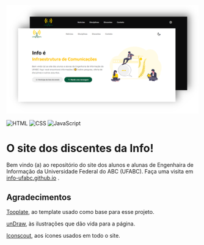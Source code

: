 <img src="screenshot.png"/>

![HTML](https://img.shields.io/badge/Made_with-HTML-e44b23) ![CSS](https://img.shields.io/badge/Made_with-CSS-563d7c) ![JavaScript](https://img.shields.io/badge/Made_with-JS-f1e05a)

# O site dos discentes da Info!

Bem vindo (a) ao repositório do site dos alunos e alunas de Engenhaira de Informação da Universidade Federal do ABC (UFABC). Faça uma visita em [info-ufabc.github.io](https://info-ufabc.github.io/) .

## Agradecimentos

[Tooplate](https://www.tooplate.com/), ao template usado como base para esse projeto.

[unDraw](https://undraw.co/), às ilustrações que dão vida para a página.

[Iconscout](https://github.com/Iconscout/unicons), aos ícones usados em todo o site.
